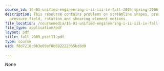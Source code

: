 ```yaml
---
course_id: 16-01-unified-engineering-i-ii-iii-iv-fall-2005-spring-2006
description: This resource contains problems on streamline shapes, pressure gradient,
  pressure field, rotation and shearing element motions.
file_location: /coursemedia/16-01-unified-engineering-i-ii-iii-iv-fall-2005-spring-2006/f8d7216c0b3e09ef0b692222065bd8d0_fall_2003_pset11.pdf
file_type: application/pdf
layout: pdf
title: fall_2003_pset11.pdf
type: course
uid: f8d7216c0b3e09ef0b692222065bd8d0

---
```

None